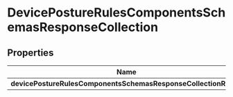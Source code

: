 # DevicePostureRulesComponentsSchemasResponseCollection

## Properties
Name | Type | Description | Notes
------------ | ------------- | ------------- | -------------
**devicePostureRulesComponentsSchemasResponseCollectionResult** | [**List&lt;CloudflareClientAPIDevicePostureRules&gt;**](CloudflareClientAPIDevicePostureRules.md) |  |  [optional]
